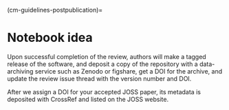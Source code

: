 (cm-guidelines-postpublication)=

# Notebook idea

Upon successful completion of the review, authors will make a tagged release of the software, and deposit a copy of the repository with a data-archiving service such as Zenodo or figshare, get a DOI for the archive, and update the review issue thread with the version number and DOI.

After we assign a DOI for your accepted JOSS paper, its metadata is deposited with CrossRef and listed on the JOSS website.
